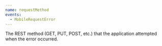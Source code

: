 ```yaml
---
name: requestMethod
events:
  - MobileRequestError
---
```


The REST method (GET, PUT, POST, etc.) that the application attempted when the error occurred.